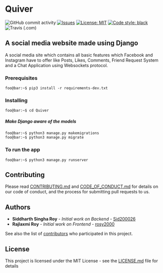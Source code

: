 # Quiver

![GitHub commit activity](https://img.shields.io/github/commit-activity/m/Sid200026/Quiver) [![Issues](https://img.shields.io/github/issues/Sid200026/Quiver)](https://github.com/Sid200026/Quiver/issues) [![License: MIT](https://img.shields.io/badge/License-MIT-yellow.svg)](https://opensource.org/licenses/MIT) [![Code style: black](https://img.shields.io/badge/code%20style-black-000000.svg)](https://github.com/psf/black) ![Travis (.com)](https://img.shields.io/travis/com/Sid200026/Quiver)

## A social media website made using Django

A social media site which contains all basic features which Facebook and Instagram have to offer like Posts, Likes, Comments, Friend Request System and a Chat Application using Websockets protocol.

### Prerequisites

```console
foo@bar:~$ pip3 install -r requirements-dev.txt
```

### Installing

```console
foo@bar:~$ cd Quiver
```

##### Make Django aware of the models

```console
foo@bar:~$ python3 manage.py makemigrations
foo@bar:~$ python3 manage.py migrate
```

### To run the app

```console
foo@bar:~$ python3 manage.py runserver
```

## Contributing

Please read [CONTRIBUTING.md](CONTRIBUTING.md) and [CODE_OF_CONDUCT.md](CODE_OF_CONDUCT.md) for details on our code of conduct, and the process for submitting pull requests to us.

## Authors

* **Siddharth Singha Roy** - *Initial work on Backend* - [Sid200026](https://github.com/Sid200026)
* **Rajlaxmi Roy** - *Initial work on Frontend* - [rosy2000](https://github.com/rosy2000)

See also the list of [contributors](https://github.com/Sid200026/Quiver/contributors) who participated in this project.

## License

This project is licensed under the MIT License - see the [LICENSE.md](LICENSE.md) file for details
